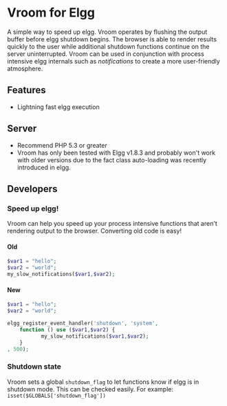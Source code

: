 Vroom for Elgg
==================
A simple way to speed up elgg. Vroom operates by flushing the output buffer before elgg shutdown begins. The browser is able to render results quickly to the user while additional shutdown functions continue on the server uninterrupted. Vroom can be used in conjunction with process intensive elgg internals such as *notifications* to create a more user-friendly atmosphere. 

## Features
 - Lightning fast elgg execution

## Server
 - Recommend PHP 5.3 or greater
 - Vroom has only been tested with Elgg v1.8.3 and probably won't work with older versions due to the fact class auto-loading was recently introduced in elgg.

## Developers

### Speed up elgg!
Vroom can help you speed up your process intensive functions that aren't rendering output to the browser. Converting old code is easy!

#### Old
```php
$var1 = "hello";
$var2 = "world";
my_slow_notifications($var1,$var2);
```
#### New
```php
$var1 = "hello";
$var2 = "world";

elgg_register_event_handler('shutdown', 'system', 
    function () use ($var1,$var2) {
           my_slow_notifications($var1,$var2);
    }
, 500);
```


### Shutdown state
Vroom sets a global `shutdown_flag` to let functions know if elgg is in shutdown mode. This can be checked easily. For example:  `isset($GLOBALS['shutdown_flag'])` 
